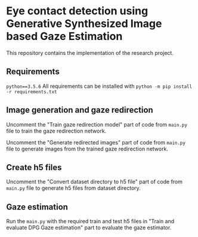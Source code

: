 # Eye contact detection using Generative Synthesized Image based Gaze Estimation
This repository contains the implementation of the research project.

## Requirements
``` python==3.5.6 ```
All requirements can be installed with ``` python -m pip install -r requirements.txt ```

## Image generation and gaze redirection
Uncomment the "Train gaze redirection model" part of code from ```main.py``` file to train the gaze redirection network.

Uncomment the "Generate redirected images" part of code from ```main.py``` file to generate images from the trained gaze redirection network.

## Create h5 files
Uncomment the "Convert dataset directory to h5 file" part of code from ```main.py``` file to generate h5 files from dataset directory.

## Gaze estimation
Run the ```main.py``` with the required train and test h5 files in "Train and evaluate DPG Gaze estimation" part to evaluate the gaze estimator.
